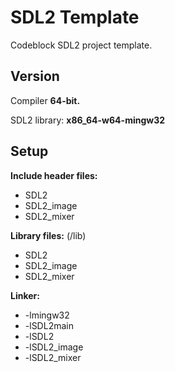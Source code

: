 # SDL2 Template
Codeblock SDL2 project template.

## Version
Compiler **64-bit.**

SDL2 library: **x86_64-w64-mingw32**

## Setup
**Include header files:**
  - SDL2
  - SDL2_image
  - SDL2_mixer

**Library files:** (/lib)
  - SDL2
  - SDL2_image
  - SDL2_mixer

**Linker:**
  - -lmingw32 
  - -lSDL2main 
  - -lSDL2 
  - -lSDL2_image 
  - -lSDL2_mixer
